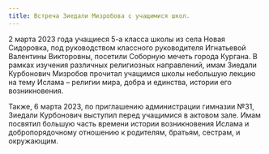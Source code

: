 ```yaml
---
title: Встреча Зиедали Мизробова с учащимися школ.
---
```


2 марта 2023 года учащиеся 5-а класса школы из села Новая Сидоровка,  под руководством классного руководителя Игнатьевой Валентины Викторовны, посетили 
Соборную мечеть города Кургана. В рамках изучения различных религиозных направлений, имам Зиедали Курбонович Мизробов прочитал учащимся школы небольшую
лекцию на тему Ислама – религии мира, добра и единства, истории его возникновения.



Также, 6 марта 2023, по приглашению администрации гимназии №31, Зиедали Курбонович выступил перед учащимися в актовом зале. Имам посвятил большую часть времени 
истории возникновения Ислама и добропорядочному отношению к родителям, братьям, сестрам, и окружающим.


